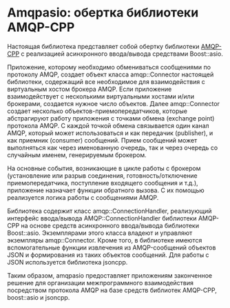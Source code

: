 # Amqpasio: обертка библиотеки AMQP-CPP

Настоящая библиотека представляет собой обертку библиотеки
[AMQP-CPP](https://github.com/CopernicaMarketingSoftware/AMQP-CPP) с
реализацией асинхронного ввода/вывода средствами Boost::asio.

Приложение, которому необходимо обмениваться сообщениями по протоколу AMQP,
создает объект класса amqp::Connector настоящей библиотеки, содержащий все
необходимое для взаимодействия с виртуальным хостом брокера AMQP. Если
приложение взаимодействует с несколькими виртуальными хостами и/или брокерами,
создается нужное число объектов. Далее amqp::Connector создает несколько
объектов-приемопередатчиков, которые абстрагируют работу приложения с точками
обмена (exchange point) протокола AMQP. С каждой точкой обмена связывается
один канал AMQP, который может использоваться и как передачик (publisher), и
как приемник (consumer) сообщений. Прием сообщений может выполняться как через
именованную очередь, так и через очередь со случайным именем, генерируемым
брокером.

На основные события, возникающие в цикле работы с брокером (установление или
разрыв соединения, готовность/отключение приемопередатчика, поступление
входящего сообщения и т.д.), приложение назначает функции обратного вызова. С
их помощью реализуется логика работы с сообщениями AMQP.

Библиотека содержит класс amqp::ConnectionHandler, реализующий интерфейс
ввода/вывода AMQP::ConnectionHandler библиотеки AMQP-CPP на основе средств
асинхронного ввода/вывода библиотеки Boost::asio. Экземплярами этого класса
владеют и управляют экземпляры amqp::Connector. Кроме того, в библиотеке
имеются вспомогательные функции извлечения из AMQP-сообщений объектов JSON
и формирования из таких объектов сообщений. Для работы с JSON используется
библиотека jsoncpp.

Таким образом, amqpasio предоставляет приложениям законченное решение для
организации межпрограммного взаимодействия посредством протокола AMQP на базе
средств библиотек AMQP-CPP, boost::asio и jsoncpp.

